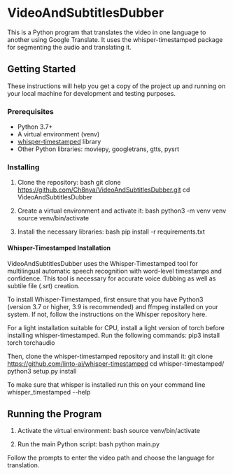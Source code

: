 # VideoAndSubtitlesDubber

This is a Python program that translates the video in one language to another using Google Translate. It uses the whisper-timestamped package for segmenting the audio and translating it.

## Getting Started

These instructions will help you get a copy of the project up and running on your local machine for development and testing purposes.

### Prerequisites

- Python 3.7+
- A virtual environment (venv)
- [whisper-timestamped](https://github.com/linto-ai/whisper-timestamped) library
- Other Python libraries: moviepy, googletrans, gtts, pysrt

### Installing

1. Clone the repository:
bash git clone https://github.com/Ch8nya/VideoAndSubtitlesDubber.git 
cd VideoAndSubtitlesDubber


2. Create a virtual environment and activate it:
bash python3 -m venv venv source venv/bin/activate


3. Install the necessary libraries:
bash pip install -r requirements.txt

#### Whisper-Timestamped Installation

VideoAndSubtitlesDubber uses the Whisper-Timestamped tool for multilingual automatic speech recognition with word-level timestamps and confidence. This tool is necessary for accurate voice dubbing as well as subtile file (.srt) creation.

To install Whisper-Timestamped, first ensure that you have Python3 (version 3.7 or higher, 3.9 is recommended) and ffmpeg installed on your system. If not, follow the instructions on the Whisper repository here.

For a light installation suitable for CPU, install a light version of torch before installing whisper-timestamped. Run the following commands:
pip3 install torch torchaudio

Then, clone the whisper-timestamped repository and install it:
git clone https://github.com/linto-ai/whisper-timestamped
cd whisper-timestamped/
python3 setup.py install

 To make sure that whisper is installed run this on your command line
 whisper_timestamped --help

## Running the Program

1. Activate the virtual environment:
bash source venv/bin/activate


2. Run the main Python script:
bash python main.py

Follow the prompts to enter the video path and choose the language for translation.
